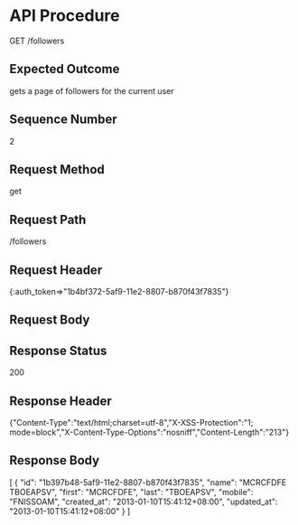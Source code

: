# API Procedure
GET /followers
## Expected Outcome
gets a page of followers for the current user
## Sequence Number
2
## Request Method
get
## Request Path
/followers
## Request Header
{:auth_token=>"1b4bf372-5af9-11e2-8807-b870f43f7835"}
## Request Body


## Response Status
200
## Response Header
{"Content-Type":"text/html;charset=utf-8","X-XSS-Protection":"1; mode=block","X-Content-Type-Options":"nosniff","Content-Length":"213"}

## Response Body
[
  {
    "id": "1b397b48-5af9-11e2-8807-b870f43f7835",
    "name": "MCRCFDFE TBOEAPSV",
    "first": "MCRCFDFE",
    "last": "TBOEAPSV",
    "mobile": "FNISSOAM",
    "created_at": "2013-01-10T15:41:12+08:00",
    "updated_at": "2013-01-10T15:41:12+08:00"
  }
]
